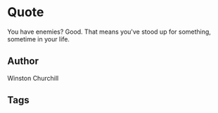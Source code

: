 # Quote

You have enemies? Good. That means you've stood up for something, sometime in your life.

## Author

Winston Churchill

## Tags


